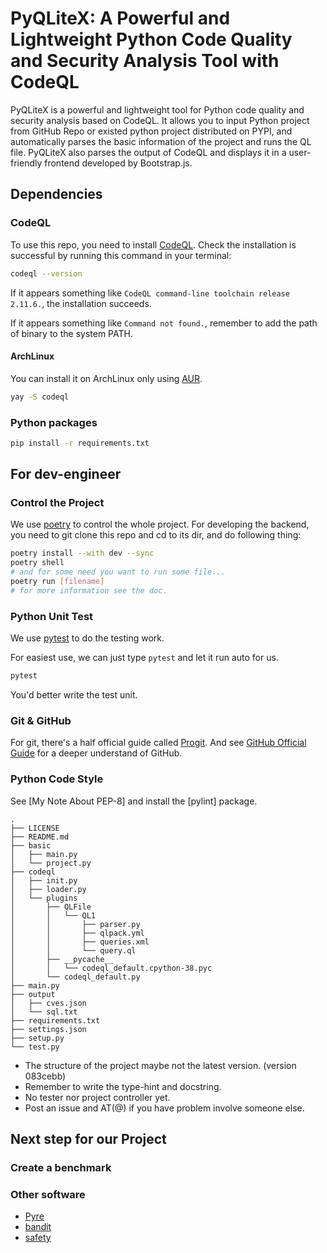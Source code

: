 # PyQLiteX: A Powerful and Lightweight Python Code Quality and Security Analysis Tool with CodeQL

PyQLiteX is a powerful and lightweight tool for Python code quality and security analysis based on CodeQL. It allows you to input Python project from GitHub Repo or existed python project distributed on PYPI, and automatically parses the basic information of the project and runs the QL file. PyQLiteX also parses the output of CodeQL and displays it in a user-friendly frontend developed by Bootstrap.js.

## Dependencies

### CodeQL

To use this repo, you need to install [CodeQL](https://docs.github.com/en/code-security/codeql-cli/using-the-codeql-cli/getting-started-with-the-codeql-cli#setting-up-the-codeql-cli). Check the installation is successful by running this command in your terminal:

```bash
codeql --version
```

If it appears something like `CodeQL command-line toolchain release 2.11.6.`, the installation succeeds.

If it appears something like `Command not found.`, remember to add the path of binary to the system PATH.

#### ArchLinux

You can install it on ArchLinux only using [AUR](https://aur.archlinux.org/).

```bash
yay -S codeql
```

### Python packages

```bash
pip install -r requirements.txt
```

## For dev-engineer

### Control the Project

We use [poetry](https://python-poetry.org/) to control the whole project. For developing the backend, you need to git clone this repo and cd to its dir, and do following thing:

```bash
poetry install --with dev --sync
poetry shell
# and for some need you want to run some file...
poetry run [filename]
# for more information see the doc.
```

### Python Unit Test

We use [pytest](https://docs.pytest.org/en/7.3.x/) to do the testing work. 

For easiest use, we can just type `pytest` and let it run auto for us.

```bash
pytest
```
You'd better write the test unit.

### Git & GitHub

For git, there's a half official guide called [Progit](https://www.progit.cn/). And see [GitHub Official Guide](https://docs.github.com/zh/get-started) for a deeper understand of GitHub.

### Python Code Style

See [My Note About PEP-8] and install the [pylint] package.

```
.
├── LICENSE
├── README.md
├── basic
│   ├── main.py
│   └── project.py
├── codeql
│   ├── init.py
│   ├── loader.py
│   └── plugins
│       ├── QLFile
│       │   └── QL1
│       │       ├── parser.py
│       │       ├── qlpack.yml
│       │       ├── queries.xml
│       │       └── query.ql
│       ├── __pycache__
│       │   └── codeql_default.cpython-38.pyc
│       └── codeql_default.py
├── main.py
├── output
│   ├── cves.json
│   └── sql.txt
├── requirements.txt
├── settings.json
├── setup.py
└── test.py
```

* The structure of the project maybe not the latest version. (version 083cebb)
* Remember to write the type-hint and docstring. 
* No tester nor project controller yet. 
* Post an issue and AT(@) if you have problem involve someone else.

## Next step for our Project

### Create a benchmark

### Other software

* [Pyre](https://github.com/facebook/pyre-check)
* [bandit](https://github.com/PyCQA/bandit)
* [safety](https://github.com/pyupio/safety)

